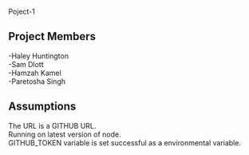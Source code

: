 Poject-1 

## Project Members
-Haley Huntington  <br />
-Sam Dlott  <br />
-Hamzah Kamel  <br />
-Paretosha Singh  <br />

## Assumptions
The URL is a GITHUB URL.  <br />
Running on latest version of node.  <br />
GITHUB_TOKEN variable is set successful as a environmental variable.  <br />

